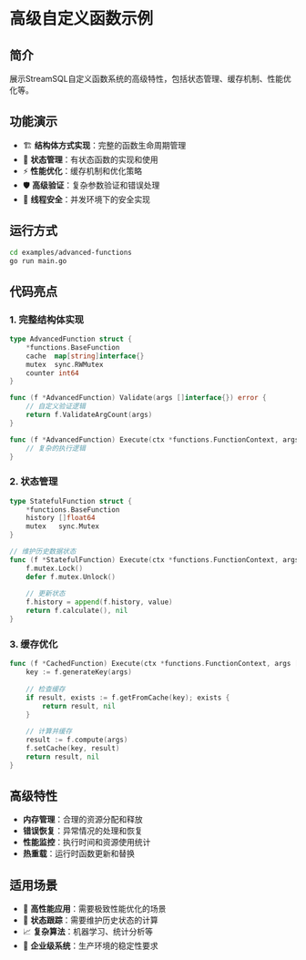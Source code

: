 # 高级自定义函数示例

## 简介

展示StreamSQL自定义函数系统的高级特性，包括状态管理、缓存机制、性能优化等。

## 功能演示

- 🏗️ **结构体方式实现**：完整的函数生命周期管理
- 💾 **状态管理**：有状态函数的实现和使用
- ⚡ **性能优化**：缓存机制和优化策略
- 🛡️ **高级验证**：复杂参数验证和错误处理
- 🧵 **线程安全**：并发环境下的安全实现

## 运行方式

```bash
cd examples/advanced-functions
go run main.go
```

## 代码亮点

### 1. 完整结构体实现
```go
type AdvancedFunction struct {
    *functions.BaseFunction
    cache  map[string]interface{}
    mutex  sync.RWMutex
    counter int64
}

func (f *AdvancedFunction) Validate(args []interface{}) error {
    // 自定义验证逻辑
    return f.ValidateArgCount(args)
}

func (f *AdvancedFunction) Execute(ctx *functions.FunctionContext, args []interface{}) (interface{}, error) {
    // 复杂的执行逻辑
}
```

### 2. 状态管理
```go
type StatefulFunction struct {
    *functions.BaseFunction
    history []float64
    mutex   sync.Mutex
}

// 维护历史数据状态
func (f *StatefulFunction) Execute(ctx *functions.FunctionContext, args []interface{}) (interface{}, error) {
    f.mutex.Lock()
    defer f.mutex.Unlock()
    
    // 更新状态
    f.history = append(f.history, value)
    return f.calculate(), nil
}
```

### 3. 缓存优化
```go
func (f *CachedFunction) Execute(ctx *functions.FunctionContext, args []interface{}) (interface{}, error) {
    key := f.generateKey(args)
    
    // 检查缓存
    if result, exists := f.getFromCache(key); exists {
        return result, nil
    }
    
    // 计算并缓存
    result := f.compute(args)
    f.setCache(key, result)
    return result, nil
}
```

## 高级特性

- **内存管理**：合理的资源分配和释放
- **错误恢复**：异常情况的处理和恢复
- **性能监控**：执行时间和资源使用统计
- **热重载**：运行时函数更新和替换

## 适用场景

- 🎯 **高性能应用**：需要极致性能优化的场景
- 🔄 **状态跟踪**：需要维护历史状态的计算
- 📈 **复杂算法**：机器学习、统计分析等
- 🏢 **企业级系统**：生产环境的稳定性要求 
